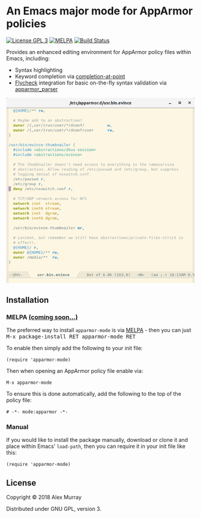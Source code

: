 # An Emacs major mode for AppArmor policies

[![License GPL 3](https://img.shields.io/badge/license-GPL_3-green.svg)](http://www.gnu.org/licenses/gpl-3.0.txt)
[![MELPA](http://melpa.org/packages/apparmor-mode-badge.svg)](http://melpa.org/#/apparmor-mode)
[![Build Status](https://travis-ci.org/alexmurray/apparmor-mode.svg?branch=master)](https://travis-ci.org/alexmurray/arxml-mode)

Provides an enhanced editing environment for AppArmor policy files within Emacs, including:

* Syntax highlighting
* Keyword completion via [completion-at-point](https://www.gnu.org/software/emacs/manual/html_node/elisp/Completion-in-Buffers.html)
* [Flycheck](http://www.flycheck.org/) integration for basic on-the-fly syntax validation via [apparmor_parser](http://manpages.ubuntu.com/manpages/xenial/man8/apparmor_parser.8.html)

![apparmor-mode screenshot](screenshots/apparmor-mode.png)

## Installation

### MELPA [(coming soon...)](https://github.com/melpa/melpa/pull/7251)

The preferred way to install `apparmor-mode` is via
[MELPA](http://melpa.org) - then you can just <kbd>M-x package-install RET
apparmor-mode RET</kbd>

To enable then simply add the following to your init file:

```emacs-lisp
(require 'apparmor-mode)
```

Then when opening an AppArmor policy file enable via:

```
M-x apparmor-mode
```

To ensure this is done automatically, add the following to the top of the
policy file:

```
# -*- mode:apparmor -*-
```


### Manual

If you would like to install the package manually, download or clone it and
place within Emacs' `load-path`, then you can require it in your init file like
this:

```emacs-lisp
(require 'apparmor-mode)
```

## License

Copyright © 2018 Alex Murray

Distributed under GNU GPL, version 3.
